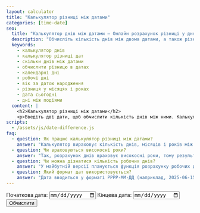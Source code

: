 ```yaml
---
layout: calculator
title: "Калькулятор різниці між датами"
categories: [time-date]
seo:
  title: "Калькулятор днів між датами — Онлайн розрахунок різниці у днях, місяцях, роках"
  description: "Обчисліть кількість днів між двома датами, а також різницю у місяцях і роках. Зручний онлайн калькулятор для планування, обліку та розрахунків."
  keywords:
    - калькулятор днів
    - калькулятор різниці дат
    - скільки днів між датами
    - обчислити різницю в датах
    - календарні дні
    - робочі дні
    - вік за датою народження
    - різниця у місяцях і роках
    - дата сьогодні
    - дні між подіями
  content: |
    <h2>Калькулятор різниці між датами</h2>
    <p>Введіть дві дати, щоб обчислити кількість днів між ними. Калькулятор також покаже різницю у місяцях та роках.</p>
scripts:
  - /assets/js/date-difference.js
faq:
  - question: Як працює калькулятор різниці між датами?
    answer: "Калькулятор вираховує кількість днів, місяців і років між двома введеними датами. Ви можете використовувати його для планування подій, підрахунку віку або тривалості проєктів."
  - question: Чи враховуються високосні роки?
    answer: "Так, розрахунок днів враховує високосні роки, тому результати точні."
  - question: Чи можна дізнатися кількість робочих днів?
    answer: "У майбутній версії планується функція розрахунку робочих днів без урахування вихідних і свят."
  - question: Який формат дат використовується?
    answer: "Дата вводиться у форматі РРРР-ММ-ДД (наприклад, 2025-06-15)."
---
```


<form id="date-diff-form" autocomplete="off">
  <label>
    Початкова дата:
    <input type="date" id="start-date" required>
  </label>
  <label>
    Кінцева дата:
    <input type="date" id="end-date" required>
  </label>
  <button type="submit">Обчислити</button>
</form>
<div id="date-diff-result" class="result"></div>
